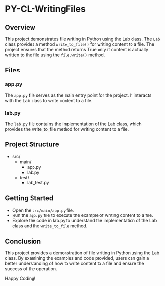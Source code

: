 # PY-CL-WritingFiles


## Overview

This project demonstrates file writing in Python using the Lab class. The `Lab` class provides a method `write_to_file()` for writing content to a file. The project ensures that the method returns True only if content is actually written to the file using the `file.write()` method.

## Files

### app.py
The `app.py` file serves as the main entry point for the project. It interacts with the Lab class to write content to a file.

### lab.py
The `lab.py` file contains the implementation of the Lab class, which provides the write_to_file method for writing content to a file.

## Project Structure

- src/
  - main/
    - app.py
    - lab.py
  - test/
    - lab_test.py

## Getting Started

- Open the `src/main/app.py` file.
- Run the `app.py` file to execute the example of writing content to a file.
- Explore the code in lab.py to understand the implementation of the Lab class and the `write_to_file` method.

## Conclusion

This project provides a demonstration of file writing in Python using the Lab class. By examining the examples and code provided, users can gain a better understanding of how to write content to a file and ensure the success of the operation.

Happy Coding!